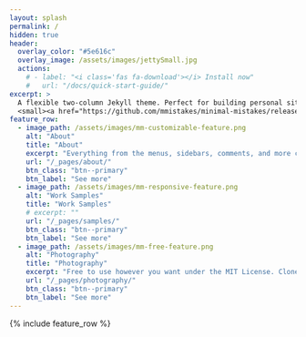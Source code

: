 ```yaml
---
layout: splash
permalink: /
hidden: true
header:
  overlay_color: "#5e616c"
  overlay_image: /assets/images/jettySmall.jpg
  actions:
    # - label: "<i class='fas fa-download'></i> Install now"
    #   url: "/docs/quick-start-guide/"
excerpt: >
  A flexible two-column Jekyll theme. Perfect for building personal sites, blogs, and portfolios.<br />
  <small><a href="https://github.com/mmistakes/minimal-mistakes/releases/tag/4.24.0">Latest release v4.24.0</a></small>
feature_row:
  - image_path: /assets/images/mm-customizable-feature.png
    alt: "About"
    title: "About"
    excerpt: "Everything from the menus, sidebars, comments, and more can be configured or set with YAML Front Matter."
    url: "/_pages/about/"
    btn_class: "btn--primary"
    btn_label: "See more"
  - image_path: /assets/images/mm-responsive-feature.png
    alt: "Work Samples"
    title: "Work Samples"
    # excerpt: ""
    url: "/_pages/samples/"
    btn_class: "btn--primary"
    btn_label: "See more"
  - image_path: /assets/images/mm-free-feature.png
    alt: "Photography"
    title: "Photography"
    excerpt: "Free to use however you want under the MIT License. Clone it, fork it, customize it... whatever!"
    url: "/_pages/photography/"
    btn_class: "btn--primary"
    btn_label: "See more"
---
```


{% include feature_row %}
